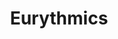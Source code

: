---
title: "Eurythmics"
summary: "Eurythmics were a British pop duo consisting of Annie Lennox and Dave Stewart. They were both previously in the Tourists, a band which broke up in 1980. The duo released their first studio album, In the Garden, in 1981 to little success, but went on to achieve global acclaim when their second album Sweet Dreams , was released in 1983. The title track became a worldwide hit, reaching No.2 in the UK Singles Chart and No. 6 in Australia, before hitting No. 1 in Canada and the US Billboard Hot 100. The duo went on to release a string of hit singles and albums, including \"Love Is a Stranger\", \"There Must Be an Angel \" and \"Here Comes the Rain Again\", before they split up in 1990. Stewart became a sought-after record producer, while Lennox began a solo recording career in 1992 with her debut album Diva. After almost a decade apart, Eurythmics reunited to record their ninth album, Peace, released in late 1999. They reunited again in 2005 to release the single \"I've Got a Life\", as part of a new compilation album, Ultimate Collection.
Eurythmics have sold an estimated 75 million records worldwide. The duo have won an MTV Video Music Award for Best New Artist in 1984, the Grammy Award for Best Rock Performance by a Duo or Group with Vocal in 1987, the Brit Award for Outstanding Contribution to Music in 1999, and in 2005 were inducted into the UK Music Hall of Fame. In 2020 both Lennox and Stewart were inducted into the Songwriters Hall of Fame. In 2022, the duo were inducted into the Rock and Roll Hall of Fame."
slug: "eurythmics"
image: "eurythmics.jpg"
apple_music_artist_url: "https://music.apple.com/gb/artist/eurythmics/395777"
wikipedia_url: "https://en.wikipedia.org/wiki/Eurythmics"
---